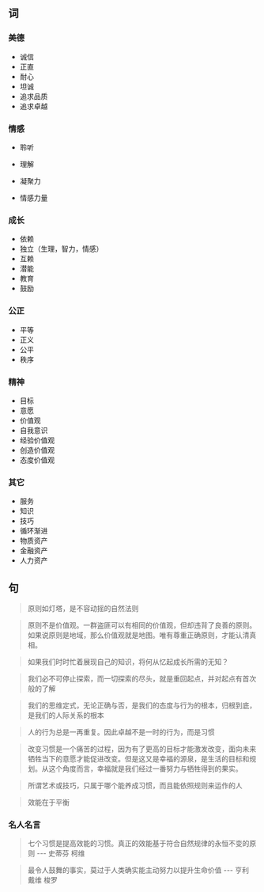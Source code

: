 ## 词

### 美德

- 诚信
- 正直
- 耐心
- 坦诚
- 追求品质
- 追求卓越

### 情感

- 聆听
- 理解
- 凝聚力

- 情感力量

### 成长

- 依赖
- 独立（生理，智力，情感）
- 互赖
- 潜能
- 教育
- 鼓励

### 公正

- 平等
- 正义
- 公平
- 秩序

### 精神

- 目标
- 意愿
- 价值观
- 自我意识
- 经验价值观
- 创造价值观
- 态度价值观

### 其它

- 服务
- 知识
- 技巧
- 循环渐进
- 物质资产
- 金融资产
- 人力资产

## 句

> 原则如灯塔，是不容动摇的自然法则

> 原则不是价值观。一群盗匪可以有相同的价值观，但却违背了良善的原则。如果说原则是地域，那么价值观就是地图。唯有尊重正确原则，才能认清真相。

> 如果我们时时忙着展现自己的知识，将何从忆起成长所需的无知？

> 我们必不可停止探索，而一切探索的尽头，就是重回起点，并对起点有首次般的了解

> 我们的思维定式，无论正确与否，是我们的态度与行为的根本，归根到底，是我们的人际关系的根本

> 人的行为总是一再重复。因此卓越不是一时的行为，而是习惯

> 改变习惯是一个痛苦的过程，因为有了更高的目标才能激发改变，面向未来牺牲当下的意愿才能促进改变。但是这又是幸福的源泉，是生活的目标和规划。从这个角度而言，幸福就是我们经过一番努力与牺牲得到的果实。

> 所谓艺术或技巧，只属于哪个能养成习惯，而且能依照规则来运作的人

> 效能在于平衡

### 名人名言

> 七个习惯是提高效能的习惯。真正的效能基于符合自然规律的永恒不变的原则 --- 史蒂芬 柯维

> 最令人鼓舞的事实，莫过于人类确实能主动努力以提升生命价值 --- 亨利 戴维 梭罗